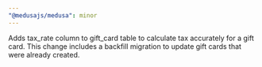 ```yaml
---
"@medusajs/medusa": minor
---
```


Adds tax_rate column to gift_card table to calculate tax accurately for a gift card. This change includes a backfill migration to update gift cards that were already created.
